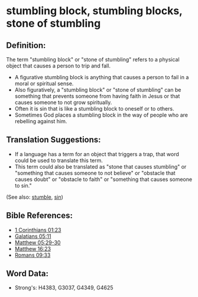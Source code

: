 # stumbling block, stumbling blocks, stone of stumbling #

## Definition: ##

The term "stumbling block" or "stone of stumbling" refers to a physical object that causes a person to trip and fall.

* A figurative stumbling block is anything that causes a person to fail in a moral or spiritual sense.
* Also figuratively, a "stumbling block" or "stone of stumbling" can be something that prevents someone from having faith in Jesus or that causes someone to not grow spiritually.
* Often it is sin that is like a stumbling block to oneself or to others.
* Sometimes God places a stumbling block in the way of people who are rebelling against him.

## Translation Suggestions: ##

* If a language has a term for an object that triggers a trap, that word could be used to translate this term.
* This term could also be translated as "stone that causes stumbling" or "something that causes someone to not believe" or "obstacle that causes doubt" or "obstacle to faith" or "something that causes someone to sin."

(See also: [stumble](../other/stumble.md), [sin](../kt/sin.md))

## Bible References: ##

* [1 Corinthians 01:23](rc://en/tn/help/1co/01/23)
* [Galatians 05:11](rc://en/tn/help/gal/05/11)
* [Matthew 05:29-30](rc://en/tn/help/mat/05/29)
* [Matthew 16:23](rc://en/tn/help/mat/16/23)
* [Romans 09:33](rc://en/tn/help/rom/09/33)

## Word Data: ##

* Strong's: H4383, G3037, G4349, G4625

